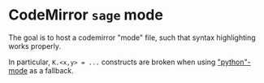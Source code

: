 # CodeMirror `sage` mode

The goal is to host a codemirror "mode" file, such that syntax highlighting works properly.

In particular, `K.<x,y> = ...` constructs are broken when using ["python"-mode](https://github.com/codemirror/CodeMirror/blob/master/mode/python/python.js) as a fallback.


